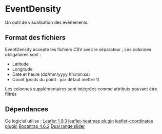 # EventDensity

Un outil de visualisation des évènements.


## Format des fichiers
EventDensity accepte les fichiers CSV avec le séparateur ;
Les colonnes obligatoires sont :
- Latitude
- Longitude
- Date et heure (dd/mm/yyyy hh:mm:ss)
- Count (poids du point : par défaut mettre 1)

Les colonnes supplémentaires sont intégrées comme attributs pouvant être filtrés


## Dépendances

Ce logiciel utilise :
[Leaflet 1.9.3](https://leafletjs.com/)
[leaflet-heatmap plugin](https://www.patrick-wied.at/static/heatmapjs/plugin-leaflet-layer.html)
[leaflet-coordinates plugin](https://github.com/zimmicz/Leaflet-Coordinates-Control)
[Bootstrap 4.6.2](https://getbootstrap.com/)
[Dual range slider](https://medium.com/@predragdavidovic10/native-dual-range-slider-html-css-javascript-91e778134816)
